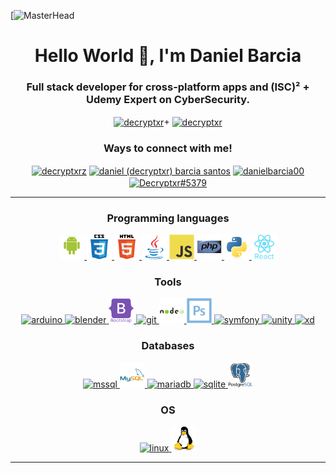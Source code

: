 [![MasterHead](https://www.ibm.com/content/dam/connectedassets-adobe-cms/worldwide-content/stock-assets/getty/image/others/e8/77/e8779470-2692-40b2-ba1ee2ece5ae11c1.component.xl.ts=1629061477152.jpg/content/adobe-cms/us/en/topics/cybersecurity/_jcr_content/root/leadspace)

<h1 align="center">Hello World 👋, I'm Daniel Barcia</h1>
<h3 align="center">Full stack developer for cross-platform apps and (ISC)² + Udemy Expert on CyberSecurity.</h3>

<p align="center"><a href="https://www.credly.com/users/daniel-barcia/badges" target="blank"><img align="center" src="https://images.credly.com/size/680x680/images/3829db50-49a8-4f30-85c5-639ffc4a7b2f/image.png" alt="decryptxr" height="150" width="150" /></a>+       <a href="https://www.credly.com/users/daniel-barcia/badges" target="blank"><img align="center" src="https://pbs.twimg.com/profile_images/1415324297304977411/p9kTpGac_400x400.png" alt="decryptxr" height="140" width="140" /></a></p>

<h3 align="center">Ways to connect with me!</h3>
<p align="center">
<a href="https://twitter.com/decryptxrz" target="blank"><img align="center" src="https://raw.githubusercontent.com/rahuldkjain/github-profile-readme-generator/master/src/images/icons/Social/twitter.svg" alt="decryptxrz" height="30" width="40" /></a>
<a href="https://linkedin.com/in/daniel (decryptxr) barcia santos" target="blank"><img align="center" src="https://raw.githubusercontent.com/rahuldkjain/github-profile-readme-generator/master/src/images/icons/Social/linked-in-alt.svg" alt="daniel (decryptxr) barcia santos" height="30" width="40" /></a>
<a href="https://fb.com/danielbarcia00" target="blank"><img align="center" src="https://raw.githubusercontent.com/rahuldkjain/github-profile-readme-generator/master/src/images/icons/Social/facebook.svg" alt="danielbarcia00" height="30" width="40" /></a>
<a href="https://discord.gg/Decryptxr#5379" target="blank"><img align="center" src="https://raw.githubusercontent.com/rahuldkjain/github-profile-readme-generator/master/src/images/icons/Social/discord.svg" alt="Decryptxr#5379" height="30" width="40" /></a>
</p>

<hr />

<h3 align="center">Programming languages</h3>
<p align="center"> 
<a href="https://developer.android.com" target="_blank" rel="noreferrer"> <img src="https://raw.githubusercontent.com/devicons/devicon/master/icons/android/android-original-wordmark.svg" alt="android" width="40" height="40"/> </a>
<a href="https://www.w3schools.com/css/" target="_blank" rel="noreferrer"> <img src="https://raw.githubusercontent.com/devicons/devicon/master/icons/css3/css3-original-wordmark.svg" alt="css3" width="40" height="40"/> </a>  
<a href="https://www.w3.org/html/" target="_blank" rel="noreferrer"> <img src="https://raw.githubusercontent.com/devicons/devicon/master/icons/html5/html5-original-wordmark.svg" alt="html5" width="40" height="40"/> </a> 
<a href="https://www.java.com" target="_blank" rel="noreferrer"> <img src="https://raw.githubusercontent.com/devicons/devicon/master/icons/java/java-original.svg" alt="java" width="40" height="40"/> </a> 
<a href="https://developer.mozilla.org/en-US/docs/Web/JavaScript" target="_blank" rel="noreferrer"> <img src="https://raw.githubusercontent.com/devicons/devicon/master/icons/javascript/javascript-original.svg" alt="javascript" width="40" height="40"/> </a> 
<a href="https://www.php.net" target="_blank" rel="noreferrer"> <img src="https://raw.githubusercontent.com/devicons/devicon/master/icons/php/php-original.svg" alt="php" width="40" height="40"/> </a> 
<a href="https://www.python.org" target="_blank" rel="noreferrer"> <img src="https://raw.githubusercontent.com/devicons/devicon/master/icons/python/python-original.svg" alt="python" width="40" height="40"/> </a> 
<a href="https://reactjs.org/" target="_blank" rel="noreferrer"> <img src="https://raw.githubusercontent.com/devicons/devicon/master/icons/react/react-original-wordmark.svg" alt="react" width="40" height="40"/> </a> 

<h3 align="center">Tools</h3>
<p align="center">
<a href="https://www.arduino.cc/" target="_blank" rel="noreferrer"> <img src="https://cdn.worldvectorlogo.com/logos/arduino-1.svg" alt="arduino" width="40" height="40"/> </a> 
<a href="https://www.blender.org/" target="_blank" rel="noreferrer"> <img src="https://download.blender.org/branding/community/blender_community_badge_white.svg" alt="blender" width="40" height="40"/> </a>
<a href="https://getbootstrap.com" target="_blank" rel="noreferrer"> <img src="https://raw.githubusercontent.com/devicons/devicon/master/icons/bootstrap/bootstrap-plain-wordmark.svg" alt="bootstrap" width="40" height="40"/> </a>
<a href="https://git-scm.com/" target="_blank" rel="noreferrer"> <img src="https://www.vectorlogo.zone/logos/git-scm/git-scm-icon.svg" alt="git" width="40" height="40"/> </a>
<a href="https://nodejs.org" target="_blank" rel="noreferrer"> <img src="https://raw.githubusercontent.com/devicons/devicon/master/icons/nodejs/nodejs-original-wordmark.svg" alt="nodejs" width="40" height="40"/> </a>
<a href="https://www.photoshop.com/en" target="_blank" rel="noreferrer"> <img src="https://raw.githubusercontent.com/devicons/devicon/master/icons/photoshop/photoshop-line.svg" alt="photoshop" width="40" height="40"/> </a>
<a href="https://symfony.com" target="_blank" rel="noreferrer"> <img src="https://symfony.com/logos/symfony_black_03.svg" alt="symfony" width="40" height="40"/> </a>
<a href="https://unity.com/" target="_blank" rel="noreferrer"> <img src="https://www.vectorlogo.zone/logos/unity3d/unity3d-icon.svg" alt="unity" width="40" height="40"/> </a>
<a href="https://www.adobe.com/products/xd.html" target="_blank" rel="noreferrer"> <img src="https://cdn.worldvectorlogo.com/logos/adobe-xd.svg" alt="xd" width="40" height="40"/> </a> </p>
</p>

<h3 align="center">Databases</h3>
<p align="center">
<a href="https://www.microsoft.com/en-us/sql-server" target="_blank" rel="noreferrer"> <img src="https://www.svgrepo.com/show/303229/microsoft-sql-server-logo.svg" alt="mssql" width="40" height="40"/> </a>
<a href="https://www.mysql.com/" target="_blank" rel="noreferrer"> <img src="https://raw.githubusercontent.com/devicons/devicon/master/icons/mysql/mysql-original-wordmark.svg" alt="mysql" width="40" height="40"/> </a> 
<a href="https://mariadb.org/" target="_blank" rel="noreferrer"> <img src="https://www.vectorlogo.zone/logos/mariadb/mariadb-icon.svg" alt="mariadb" width="40" height="40"/> </a>
<a href="https://www.sqlite.org/" target="_blank" rel="noreferrer"> <img src="https://www.vectorlogo.zone/logos/sqlite/sqlite-icon.svg" alt="sqlite" width="40" height="40"/> </a> 
<a href="https://www.postgresql.org" target="_blank" rel="noreferrer"> <img src="https://raw.githubusercontent.com/devicons/devicon/master/icons/postgresql/postgresql-original-wordmark.svg" alt="postgresql" width="40" height="40"/> </a> 
</p>

<h3 align="center">OS</h3>
<p align="center">
<a href="https://www.linux.org/" target="_blank" rel="noreferrer"> <img src="https://styles.redditmedia.com/t5_2veqb/styles/communityIcon_78a8corkoow81.jpeg?width=256&s=4224df5377537f29ebc99df13191506afb745394" alt="linux" width="40" height="40"/> </a>
<a href="https://www.linux.org/" target="_blank" rel="noreferrer"> <img src="https://raw.githubusercontent.com/devicons/devicon/master/icons/linux/linux-original.svg" alt="linux" width="40" height="40"/> </a>
</p>

<hr />

<!--
<p align="left"> <img src="https://komarev.com/ghpvc/?username=decryptxr&label=Profile%20views&color=0e75b6&style=flat" alt="decryptxr" /> <a href="https://twitter.com/decryptxrz" target="blank"><img src="https://img.shields.io/twitter/follow/decryptxrz?logo=twitter&style=for-the-badge" alt="decryptxrz" /></a></p>

<p><img align="left" src="https://github-readme-stats.vercel.app/api/top-langs?username=decryptxr&show_icons=true&locale=en&layout=compact" alt="decryptxr" /></p>

<p>&nbsp;<img align="center" src="https://github-readme-stats.vercel.app/api?username=decryptxr&show_icons=true&locale=en" alt="decryptxr" /></p>

<p><img align="center" src="https://github-readme-streak-stats.herokuapp.com/?user=decryptxr&" alt="decryptxr" /></p>
-->
